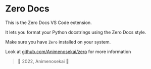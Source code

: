 # Zero Docs

This is the Zero Docs VS Code extension.

It lets you format your Python docstrings using the Zero Docs style.

Make sure you have `Zero` installed on your system.

Look at [github.com/Animenosekai/zero](https://github.com/Animenosekai/zero) for more information

> 🧃 2022, Animenosekai 🍡
